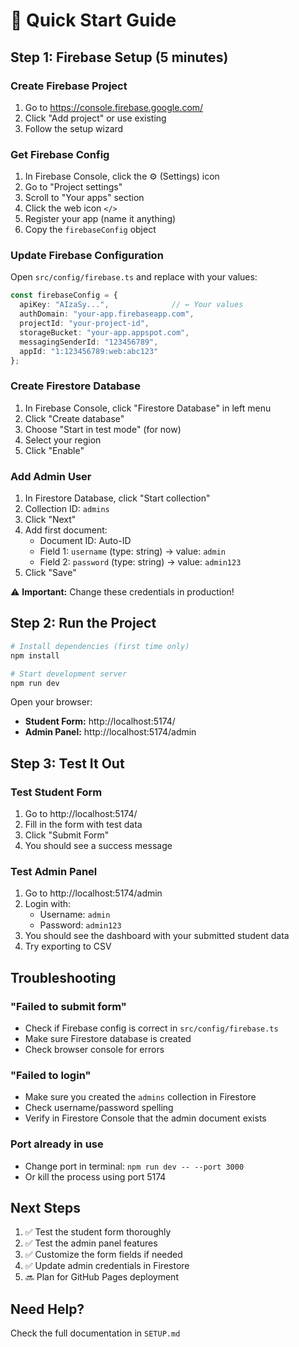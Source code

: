 # 🚀 Quick Start Guide

## Step 1: Firebase Setup (5 minutes)

### Create Firebase Project
1. Go to https://console.firebase.google.com/
2. Click "Add project" or use existing
3. Follow the setup wizard

### Get Firebase Config
1. In Firebase Console, click the ⚙️ (Settings) icon
2. Go to "Project settings"
3. Scroll to "Your apps" section
4. Click the web icon `</>`
5. Register your app (name it anything)
6. Copy the `firebaseConfig` object

### Update Firebase Configuration
Open `src/config/firebase.ts` and replace with your values:

```typescript
const firebaseConfig = {
  apiKey: "AIzaSy...",              // ← Your values
  authDomain: "your-app.firebaseapp.com",
  projectId: "your-project-id",
  storageBucket: "your-app.appspot.com",
  messagingSenderId: "123456789",
  appId: "1:123456789:web:abc123"
};
```

### Create Firestore Database
1. In Firebase Console, click "Firestore Database" in left menu
2. Click "Create database"
3. Choose "Start in test mode" (for now)
4. Select your region
5. Click "Enable"

### Add Admin User
1. In Firestore Database, click "Start collection"
2. Collection ID: `admins`
3. Click "Next"
4. Add first document:
   - Document ID: Auto-ID
   - Field 1: `username` (type: string) → value: `admin`
   - Field 2: `password` (type: string) → value: `admin123`
5. Click "Save"

⚠️ **Important:** Change these credentials in production!

## Step 2: Run the Project

```bash
# Install dependencies (first time only)
npm install

# Start development server
npm run dev
```

Open your browser:
- **Student Form:** http://localhost:5174/
- **Admin Panel:** http://localhost:5174/admin

## Step 3: Test It Out

### Test Student Form
1. Go to http://localhost:5174/
2. Fill in the form with test data
3. Click "Submit Form"
4. You should see a success message

### Test Admin Panel
1. Go to http://localhost:5174/admin
2. Login with:
   - Username: `admin`
   - Password: `admin123`
3. You should see the dashboard with your submitted student data
4. Try exporting to CSV

## Troubleshooting

### "Failed to submit form"
- Check if Firebase config is correct in `src/config/firebase.ts`
- Make sure Firestore database is created
- Check browser console for errors

### "Failed to login"
- Make sure you created the `admins` collection in Firestore
- Check username/password spelling
- Verify in Firestore Console that the admin document exists

### Port already in use
- Change port in terminal: `npm run dev -- --port 3000`
- Or kill the process using port 5174

## Next Steps

1. ✅ Test the student form thoroughly
2. ✅ Test the admin panel features
3. ✅ Customize the form fields if needed
4. ✅ Update admin credentials in Firestore
5. 🔜 Plan for GitHub Pages deployment

## Need Help?

Check the full documentation in `SETUP.md`
